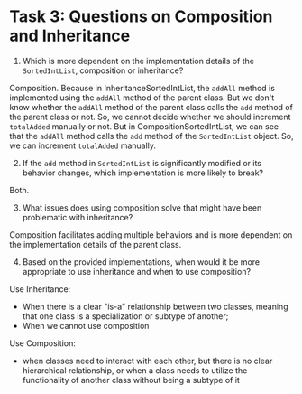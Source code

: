 # Task 3: Questions on Composition and Inheritance

1. Which is more dependent on the implementation details of the `SortedIntList`, composition or inheritance?

Composition. Because in InheritanceSortedIntList, the `addAll` method is implemented using the `addAll` method of the parent class. But we don't know whether the `addAll` method of the parent class calls the `add` method of the parent class or not. So, we cannot decide whether we should increment `totalAdded` manually or not. But in CompositionSortedIntList, we can see that the `addAll` method calls the `add` method of the `SortedIntList` object. So, we can increment `totalAdded` manually.


2. If the `add` method in `SortedIntList` is significantly modified or its behavior changes, which implementation is more likely to break?

Both.


3. What issues does using composition solve that might have been problematic with inheritance?

Composition facilitates adding multiple behaviors and is more dependent on the implementation details of the parent class.


4. Based on the provided implementations, when would it be more appropriate to use inheritance and when to use composition?

Use Inheritance:
- When there is a clear "is-a" relationship between two classes, meaning that one class is a specialization or subtype of another;
- When we cannot use composition

Use Composition:
- when classes need to interact with each other, but there is no clear hierarchical relationship, or when a class needs to utilize the functionality of another class without being a subtype of it


